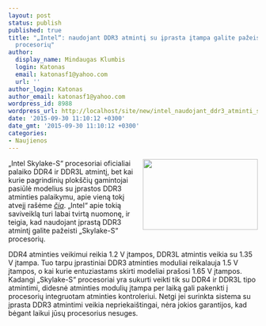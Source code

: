 ```yaml
---
layout: post
status: publish
published: true
title: "„Intel“: naudojant DDR3 atmintį su įprasta įtampa galite pažeisti „Skylake-S“
  procesorių"
author:
  display_name: Mindaugas Klumbis
  login: Katonas
  email: katonasf1@yahoo.com
  url: ''
author_login: Katonas
author_email: katonasf1@yahoo.com
wordpress_id: 8988
wordpress_url: http://localhost/site/new/intel_naudojant_ddr3_atminti_su_iprasta_itampa_galite_pazeisti_skylakes_procesoriu/
date: '2015-09-30 11:10:12 +0300'
date_gmt: '2015-09-30 11:10:12 +0300'
categories:
- Naujienos
---
```

<p>
	<a href="http://technews.lt/userfiles/intel_skylake_chip1.jpg"><img alt="" src="http://technews.lt/userfiles/intel_skylake_chip1.jpg" style="width: 232px; height: 143px; float: right;" /></a>&bdquo;Intel Skylake-S&ldquo; procesoriai oficialiai palaiko DDR4 ir DDR3L atmintį, bet kai kurie pagrindinių plok&scaron;čių gamintojai pasiūlė modelius su įprastos DDR3 atminties palaikymu, apie vieną tokį atvejį ra&scaron;ėme <em><a href="http://technews.lt/naujiena/n/a/asrock_pasiulys_pagrindine_plokste_palaikysiancia_ddr3_ir_ddr4_atminti.html">čia</a></em>. &bdquo;Intel&ldquo; apie tokią saviveiklą turi labai tvirtą nuomonę, ir teigia, kad naudojant įprastą DDR3 atmintį galite pažeisti &bdquo;Skylake-S&ldquo; procesorių.</p>
<p>
	DDR4 atminties veikimui reikia 1.2 V įtampos, DDR3L atmintis veikia su 1.35 V įtampa. Tuo tarpu įprastiniai DDR3 atminties moduliai reikalauja 1.5 V įtampos, o kai kurie entuziastams skirti modeliai pra&scaron;osi 1.65 V įtampos. Kadangi &bdquo;Skylake-S&ldquo; procesoriai yra sukurti veikti tik su DDR4 ir DDR3L tipo atmintimi, didesnė atminties modulių įtampa per laiką gali pakenkti į procesorių integruotam atminties kontroleriui. Netgi jei surinkta sistema su įprasta DDR3 atmintimi veikia nepriekai&scaron;tingai, nėra jokios garantijos, kad bėgant laikui jūsų procesorius nesuges.&nbsp;</p>
